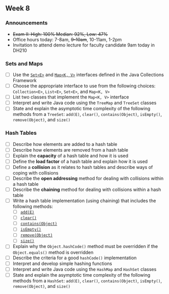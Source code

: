 ## Week 8

### Announcements
* ~~Exam II: High: 100% Median: 92%, Low: 47%~~
* Office hours today: 7-8am, ~~9-10am~~, 10-11am, 1-2pm
* Invitation to attend demo lecture for faculty candidate 9am today in DH210

### Sets and Maps

* [ ] Use the [`Set<E>`](http://javadoc.taylorial.com/java.base/util/Set.html) and [`Map<K, V>`](http://javadoc.taylorial.com/java.base/util/Map.html) interfaces defined in the Java Collections Framework
* [ ] Choose the appropriate interface to use from the following choices: `Collection<E>`, `List<E>`, `Set<E>`, and `Map<K, V>`
* [ ] List two classes that implement the `Map<K, V>` interface
* [ ] Interpret and write Java code using the `TreeMap` and `TreeSet` classes
* [ ] State and explain the asymptotic time complexity of the following methods from a `TreeSet`: `add(E)`, `clear()`, `contains(Object)`, `isEmpty()`, `remove(Object)`, and `size()`

### Hash Tables

* [ ] Describe how elements are added to a hash table
* [ ] Describe how elements are removed from a hash table
* [ ] Explain the **capacity** of a hash table and how it is used
* [ ] Define the **load factor** of a hash table and explain how it is used
* [ ] Define a **collision** as it relates to hash tables and describe ways of coping with collisions
* [ ] Describe the **open addressing** method for dealing with collisions within a hash table
* [ ] Describe the **chaining** method for dealing with collisions within a hash table
* [ ] Write a hash table implementation (using chaining) that includes the following methods:
    * [ ] [`add(E)`](http://javadoc.taylorial.com/java.base/util/Set.html#add%28E%29)
    * [ ] [`clear()`](http://javadoc.taylorial.com/java.base/util/Set.html#clear%28%29)
    * [ ] [`contains(Object)`](http://javadoc.taylorial.com/java.base/util/Set.html#contains%28java.lang.Object%29)
    * [ ] [`isEmpty()`](http://javadoc.taylorial.com/java.base/util/Set.html#isEmpty%28%29)
    * [ ] [`remove(Object)`](http://javadoc.taylorial.com/java.base/util/Set.html#remove%28java.lang.Object%29)
    * [ ] [`size()`](http://javadoc.taylorial.com/java.base/util/Set.html#size%28%29)
* [ ] Explain why the `Object.hashCode()` method must be overridden if the `Object.equals()` method is overridden
* [ ] Describe the criteria for a good `hashCode()` implementation
* [ ] Interpret and develop simple hashing functions
* [ ] Interpret and write Java code using the `HashMap` and `HashSet` classes
* [ ] State and explain the asymptotic time complexity of the following methods from a `HashSet`: `add(E)`, `clear()`, `contains(Object)`, `isEmpty()`, `remove(Object)`, and `size()`
